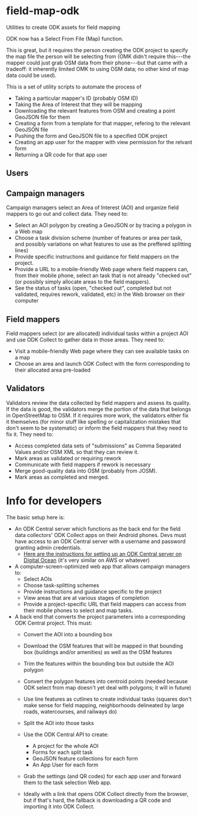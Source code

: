 # field-map-odk
Utilities to create ODK assets for field mapping

ODK now has a Select From File (Map) function.

This is great, but it requires the person creating the ODK project to specify the map file the person will be selecting from (OMK didn't require this---the mapper could just grab OSM data from their phone---but that came with a tradeoff: it inherently limited OMK to using OSM data; no other kind of map data could be used).

This is a set of utility scripts to automate the process of

- Taking a particular mapper's ID (probably OSM ID)
- Taking the Area of Interest that they will be mapping
- Downloading the relevant features from OSM and creating a point GeoJSON file for them
- Creating a form from a template for that mapper, refering to the relevant GeoJSON file
- Pushing the form and GeoJSON file to a specified ODK project
- Creating an app user for the mapper with view permission for the relvant form
- Returning a QR code for that app user

## Users
## Campaign managers
Campaign managers select an Area of Interest (AOI) and organize field mappers to go out and collect data. They need to:
- Select an AOI polygon by creating a GeoJSON or by tracing a polygon in a Web map
- Choose a task division scheme (number of features or area per task, and possibly variations on what features to use as the preffered splitting lines)
- Provide specific instructions and guidance for field mappers on the project.
- Provide a URL to a mobile-friendly Web page where field mappers can, from their mobile phone, select an task that is not already "checked out" (or possibly simply allocate areas to the field mappers).
- See the status of tasks (open, "checked out", completed but not validated, requires rework, validated, etc) in the Web browser on their computer

## Field mappers
Field mappers select (or are allocated) individual tasks within a project AOI and use ODK Collect to gather data in those areas. They need to:
- Visit a mobile-friendly Web page where they can see available tasks on a map
- Choose an area and launch ODK Collect with the form corresponding to their allocated area pre-loaded

## Validators
Validators review the data collected by field mappers and assess its quality. If the data is good, the validators merge the portion of the data that belongs in OpenStreetMap to OSM. If it requires more work, the validators either fix it themselves (for minor stuff like spelling or capitalization mistakes that don't seem to be systematic) or inform the field mappers that they need to fix it. They need to:
- Access completed data sets of "submissions" as Comma Separated Values and/or OSM XML so that they can review it.
- Mark areas as validated or requiring rework
- Communicate with field mappers if rework is necessary
- Merge good-quality data into OSM (probably from JOSM).
- Mark areas as completed and merged.


# Info for developers

The basic setup here is:

- An ODK Central server which functions as the back end for the field data collectors' ODK Collect apps on their Android phones. Devs must have access to an ODK Central server with a username and password granting admin credentials.
  - [Here are the instructions for setting up an ODK Central server on Digital Ocean](https://docs.getodk.org/central-install-digital-ocean/) (it's very similar on AWS or whatever)
- A computer-screen-optimized web app that allows campaign managers to:
  - Select AOIs
  - Choose task-splitting schemes
  - Provide instructions and guidance specific to the project
  - View areas that are at various stages of completion
  - Provide a project-specific URL that field mappers can access from their mobile phones to select and map tasks.
- A back end that converts the project parameters into a corresponding ODK Central project. This must:
  - Convert the AOI into a bounding box
  - Download the OSM features that will be mapped in that bounding box (buildings and/or amenities) as well as the OSM features 
  - Trim the features within the bounding box but outside the AOI polygon
  - Convert the polygon features into centroid points (needed because ODK select from map doesn't yet deal with polygons; it will in future)
  - Use line features as cutlines to create individual tasks (squares don't make sense for field mapping, neighborhoods delineated by large roads, watercourses, and railways do)
  - Split the AOI into those tasks
  - Use the ODK Central API to create:
    - A project for the whole AOI
    - Forms for each split task
    - GeoJSON feature collections for each form
    - An App User for each form
  - Grab the settings (and QR codes) for each app user and forward them to the task selection Web app.
  


  - Ideally with a link that opens ODK Collect directly from the browser, but if that's hard, the fallback is downloading a QR code and importing it into ODK Collect.

